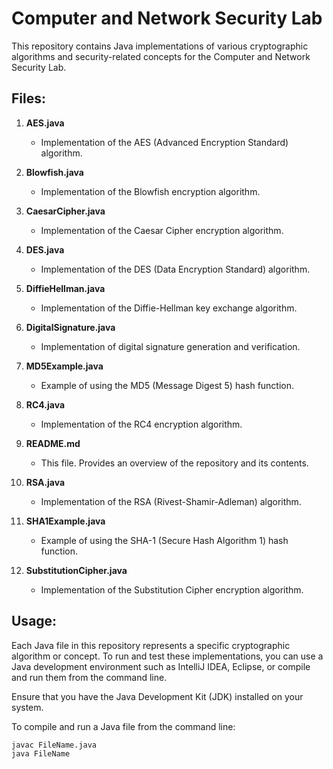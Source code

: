# Computer and Network Security Lab

This repository contains Java implementations of various cryptographic algorithms and security-related concepts for the Computer and Network Security Lab.

## Files:

1. **AES.java**
   - Implementation of the AES (Advanced Encryption Standard) algorithm.
  
2. **Blowfish.java**
   - Implementation of the Blowfish encryption algorithm.

3. **CaesarCipher.java**
   - Implementation of the Caesar Cipher encryption algorithm.

4. **DES.java**
   - Implementation of the DES (Data Encryption Standard) algorithm.

5. **DiffieHellman.java**
   - Implementation of the Diffie-Hellman key exchange algorithm.

6. **DigitalSignature.java**
   - Implementation of digital signature generation and verification.

7. **MD5Example.java**
   - Example of using the MD5 (Message Digest 5) hash function.

8. **RC4.java**
   - Implementation of the RC4 encryption algorithm.

9. **README.md**
   - This file. Provides an overview of the repository and its contents.

10. **RSA.java**
    - Implementation of the RSA (Rivest-Shamir-Adleman) algorithm.

11. **SHA1Example.java**
    - Example of using the SHA-1 (Secure Hash Algorithm 1) hash function.

12. **SubstitutionCipher.java**
    - Implementation of the Substitution Cipher encryption algorithm.

## Usage:

Each Java file in this repository represents a specific cryptographic algorithm or concept. To run and test these implementations, you can use a Java development environment such as IntelliJ IDEA, Eclipse, or compile and run them from the command line.

Ensure that you have the Java Development Kit (JDK) installed on your system.

To compile and run a Java file from the command line:

```bash
javac FileName.java
java FileName
